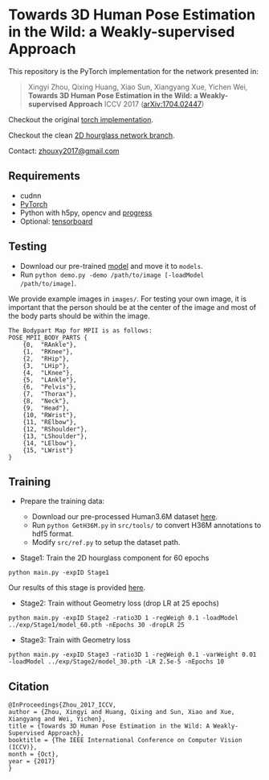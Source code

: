 # Towards 3D Human Pose Estimation in the Wild: a Weakly-supervised Approach

This repository is the PyTorch implementation for the network presented in:

> Xingyi Zhou, Qixing Huang, Xiao Sun, Xiangyang Xue, Yichen Wei, 
> **Towards 3D Human Pose Estimation in the Wild: a Weakly-supervised Approach**
> ICCV 2017 ([arXiv:1704.02447](https://arxiv.org/abs/1704.02447))

Checkout the original [torch implementation](https://github.com/xingyizhou/pose-hg-3d).

Checkout the clean [2D hourglass network branch](https://github.com/xingyizhou/pytorch-pose-hg-3d/tree/2D).

Contact: [zhouxy2017@gmail.com](mailto:zhouxy2017@gmail.com)

## Requirements
- cudnn
- [PyTorch](http://pytorch.org/)
- Python with h5py, opencv and [progress](https://anaconda.org/conda-forge/progress)
- Optional: [tensorboard](https://www.tensorflow.org/get_started/summaries_and_tensorboard) 

## Testing
- Download our pre-trained [model](https://drive.google.com/a/utexas.edu/file/d/1mUEybux3YZ2VhSjs-k4kBadbrT5qx09i/view?usp=sharing) and move it to `models`.
- Run `python demo.py -demo /path/to/image [-loadModel /path/to/image]`. 

We provide example images in `images/`. For testing your own image, it is important that the person should be at the center of the image and most of the body parts should be within the image.   

``` 
The Bodypart Map for MPII is as follows:  
POSE_MPII_BODY_PARTS {  
    {0,  "RAnkle"},  
    {1,  "RKnee"},  
    {2,  "RHip"},  
    {3,  "LHip"},  
    {4,  "LKnee"},  
    {5,  "LAnkle"},  
    {6,  "Pelvis"},  
    {7,  "Thorax"},  
    {8,  "Neck"},  
    {9,  "Head"},  
    {10, "RWrist"},  
    {11, "RElbow"},  
    {12, "RShoulder"},  
    {13, "LShoulder"},  
    {14, "LElbow"},  
    {15, "LWrist"}  
}   
```

## Training
- Prepare the training data:
  - Download our pre-processed Human3.6M dataset [here](https://drive.google.com/open?id=0BxjtxDYaOrYPRlJJeDhfUVAzM00).
  - Run `python GetH36M.py` in `src/tools/` to convert H36M annotations to hdf5 format.
  - Modify `src/ref.py` to setup the dataset path. 

- Stage1: Train the 2D hourglass component for 60 epochs
```
python main.py -expID Stage1
```

Our results of this stage is provided [here](https://drive.google.com/a/utexas.edu/file/d/18IKJyhoZr-oJ7--nGVFOcZi18v-pF5Gh/view?usp=sharing). 

- Stage2: Train without Geometry loss (drop LR at 25 epochs)
```
python main.py -expID Stage2 -ratio3D 1 -regWeigh 0.1 -loadModel ../exp/Stage1/model_60.pth -nEpochs 30 -dropLR 25
```

- Stage3: Train with Geometry loss

```
python main.py -expID Stage3 -ratio3D 1 -regWeigh 0.1 -varWeight 0.01 -loadModel ../exp/Stage2/model_30.pth -LR 2.5e-5 -nEpochs 10
```

## Citation

    @InProceedings{Zhou_2017_ICCV,
    author = {Zhou, Xingyi and Huang, Qixing and Sun, Xiao and Xue, Xiangyang and Wei, Yichen},
    title = {Towards 3D Human Pose Estimation in the Wild: A Weakly-Supervised Approach},
    booktitle = {The IEEE International Conference on Computer Vision (ICCV)},
    month = {Oct},
    year = {2017}
    }
